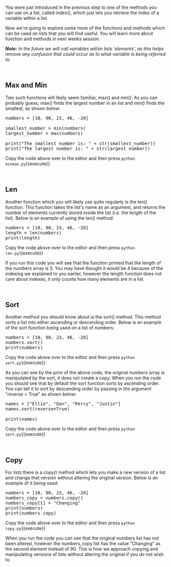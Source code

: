 You were just introduced in the previous step to one of the methods you can use on a list, called index(), which just lets you retrieve the index of a variable within a list. 

Now we're going to explore some more of the functions and methods which can be used on lists that you will find useful. You will learn more about function and methods in next weeks session.

*__Note:__ In the future we will call variables within lists 'elements', as this helps remove any confusion that could occur as to what variable is being referred to.*


</br>

## **Max and Min**

Two such functions will likely seem familiar, max() and min(). As you can probably guess, max() finds the largest number in an list and min() finds the smallest, as shown below:

<pre class="file" data-filename="minmax.py" data-target="replace">
numbers = [10, 90, 23, 46, -20]

smallest_number = min(numbers)
largest_number = max(numbers)

print("The smallest number is: " + str(smallest_number)) 
print("The largest number is: " + str(largest_number))
</pre>

Copy the code above over to the editor and then press
`python minmax.py`{{execute}}

</br>

## **Len**

Another function which you will likely use quite regularly is the len() function. This function takes the list's name as an argument, and returns the number of elements currently stored inside the list (i.e. the length of the list). Below is an example of using the len() method:

<pre class="file" data-filename="len.py" data-target="replace">
numbers = [10, 90, 23, 46, -20]
length = len(numbers)
print(length)
</pre>

Copy the code above over to the editor and then press
`python len.py`{{execute}}

If you run this code you will see that the function printed that the length of the numbers array is 5. You may have thought it would be 4 because of the indexing we explained to you earlier, however the length function does not care about indexes, it only counts how many elements are in a list.

</br>

## **Sort**

Another method you should know about is the sort() method. This method sorts a list into either ascending or descending order. Below is an example of the sort function being used on a list of numbers:

<pre class="file" data-filename="sort.py" data-target="replace">
numbers = [10, 90, 23, 46, -20]
numbers.sort()
print(numbers)
</pre>

Copy the code above over to the editor and then press
`python sort.py`{{execute}}

As you can see by the print of the above code, the original numbers array is manipulated by the sort, it does not create a copy. When you run the code you should see that by default the sort function sorts by ascending order. You can tell it to sort by descending order by passing in the argument "reverse = True" as shown below:

<pre class="file" data-filename="sort.py" data-target="replace">
names = ["Ellie", "Dan", "Perry", "Justin"]
names.sort(reverse=True)

print(names)
</pre>

Copy the code above over to the editor and then press
`python sort.py`{{execute}}

</br>

## **Copy**

For lists there is a copy() method which lets you make a new version of a list and change that version without altering the original version. Below is an example of it being used:

<pre class="file" data-filename="copy.py" data-target="replace">
numbers = [10, 90, 23, 46, -20]
numbers_copy = numbers.copy()
numbers_copy[1] = "Changing"
print(numbers)
print(numbers_copy)
</pre>

Copy the code above over to the editor and then press
`python copy.py`{{execute}}

When you run the code you can see that the original numbers list has not been altered, however the numbers_copy list has the value "Changing" as the second element instead of 90. This is how we approach copying and manipulating versions of lists without altering the original if you do not wish to.